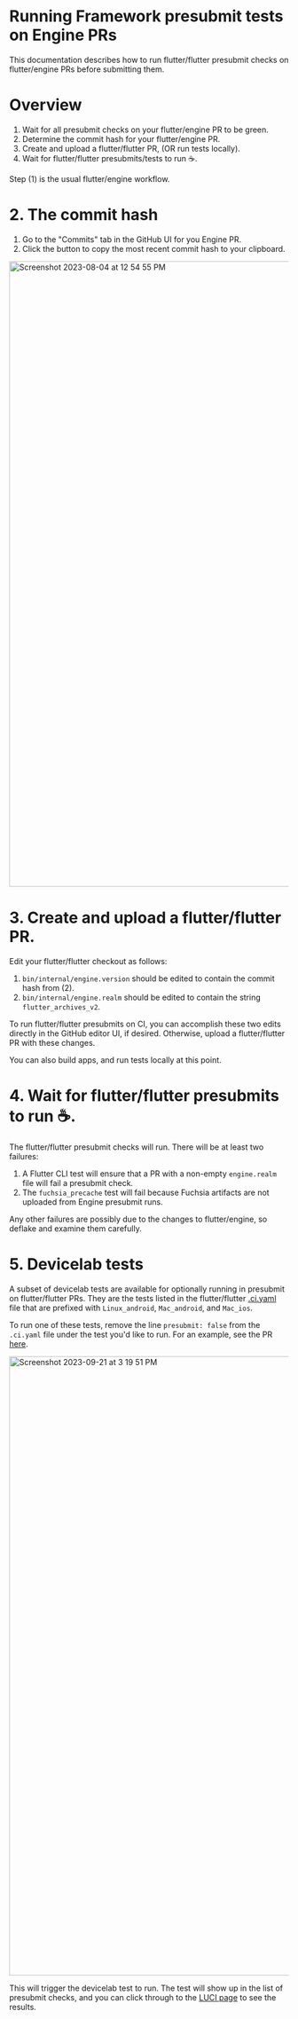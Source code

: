 # Running Framework presubmit tests on Engine PRs

This documentation describes how to run flutter/flutter presubmit checks on flutter/engine PRs before submitting them.

# Overview

1. Wait for all presubmit checks on your flutter/engine PR to be green.
2. Determine the commit hash for your flutter/engine PR.
3. Create and upload a flutter/flutter PR, (OR run tests locally).
4. Wait for flutter/flutter presubmits/tests to run ☕.

Step (1) is the usual flutter/engine workflow.

# 2. The commit hash

1. Go to the "Commits" tab in the GitHub UI for you Engine PR.
1. Click the button to copy the most recent commit hash to your clipboard.

<img width="1128" alt="Screenshot 2023-08-04 at 12 54 55 PM" src="https://github.com/flutter/flutter/assets/6343103/491be0dd-e29b-4057-a077-3a28d3beec9e">

# 3. Create and upload a flutter/flutter PR.

Edit your flutter/flutter checkout as follows:

1. `bin/internal/engine.version` should be edited to contain the commit hash from (2).
1. `bin/internal/engine.realm` should be edited to contain the string `flutter_archives_v2`.

To run flutter/flutter presubmits on CI, you can accomplish these two edits directly in the GitHub editor UI, if desired. Otherwise, upload a flutter/flutter PR with these changes.

You can also build apps, and run tests locally at this point.

# 4. Wait for flutter/flutter presubmits to run ☕.

The flutter/flutter presubmit checks will run. There will be at least two failures:
1. A Flutter CLI test will ensure that a PR with a non-empty `engine.realm` file will fail a presubmit check.
1. The `fuchsia_precache` test will fail because Fuchsia artifacts are not uploaded from Engine presubmit runs.

Any other failures are possibly due to the changes to flutter/engine, so deflake and examine them carefully.

# 5. Devicelab tests

A subset of devicelab tests are available for optionally running in presubmit on flutter/flutter PRs. They are the tests listed in the flutter/flutter [.ci.yaml](https://github.com/flutter/flutter/blob/master/.ci.yaml) file that are prefixed with `Linux_android`, `Mac_android`, and `Mac_ios`.

To run one of these tests, remove the line `presubmit: false` from the `.ci.yaml` file under the test you'd like to run. For an example, see the PR [here](https://github.com/flutter/flutter/pull/135254).

<img width="1117" alt="Screenshot 2023-09-21 at 3 19 51 PM" src="https://github.com/flutter/flutter/assets/6343103/9d234e82-1d6e-430b-a08e-d70bb9267462">

This will trigger the devicelab test to run. The test will show up in the list of presubmit checks, and you can click through to the [LUCI page](https://ci.chromium.org/ui/p/flutter/builders/try/Linux_android%20new_gallery__transition_perf/2/overview) to see the results.
